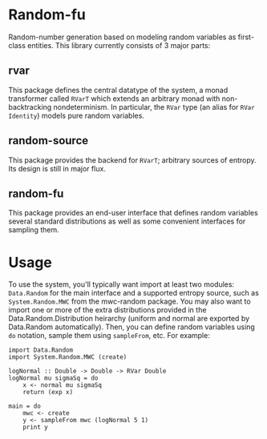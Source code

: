 Random-fu
=========

Random-number generation based on modeling random variables as first-class entities.  This library currently consists of 3 major parts:

rvar
----

This package defines the central datatype of the system, a monad transformer called `RVarT` which extends an arbitrary monad with non-backtracking nondeterminism.  In particular, the `RVar` type (an alias for `RVar Identity`) models pure random variables.

random-source
-------------

This package provides the backend for `RVarT`; arbitrary sources of entropy.  Its design is still in major flux.

random-fu
---------

This package provides an end-user interface that defines random variables several standard distributions as well as some convenient interfaces for sampling them.

Usage
=====

To use the system, you'll typically want import at least two modules: `Data.Random` for the main interface and a supported entropy source, such as `System.Random.MWC` from the mwc-random package.  You may also want to import one or more of the extra distributions provided in the Data.Random.Distribution heirarchy (uniform and normal are exported by Data.Random automatically).  Then, you can define random variables using `do` notation, sample them using `sampleFrom`, etc.  For example:

    import Data.Random
    import System.Random.MWC (create)
    
    logNormal :: Double -> Double -> RVar Double
    logNormal mu sigmaSq = do
        x <- normal mu sigmaSq
        return (exp x)
    
    main = do
        mwc <- create
        y <- sampleFrom mwc (logNormal 5 1)
        print y

